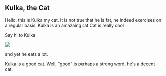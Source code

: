 ## Kulka, the Cat

Hello, this is Kulka my cat. It is not true that he is fat, he indeed exercises on a regular basis. 
Kulka is an amazaing cat
Cat is really cool

Say hi to Kulka 

![](kulka.jpeg)

and yet he eats a lot.

Kulka is a good cat. Well, "good" is perhaps a strong word, he's a decent cat. 

